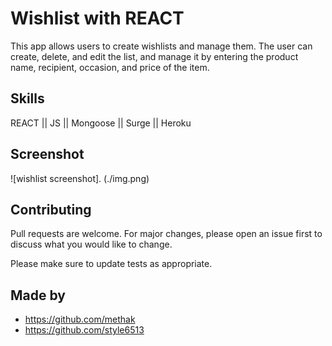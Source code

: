 # Wishlist with REACT

This app allows users to create wishlists and manage them. The user can create, delete, and edit the list, and manage it by entering the product name, recipient, occasion, and price of the item.

## Skills

REACT || JS || Mongoose || Surge || Heroku


## Screenshot
![wishlist screenshot]. (./img.png)


## Contributing
Pull requests are welcome. For major changes, please open an issue first to discuss what you would like to change.

Please make sure to update tests as appropriate.

## Made by
- https://github.com/methak
- https://github.com/style6513

